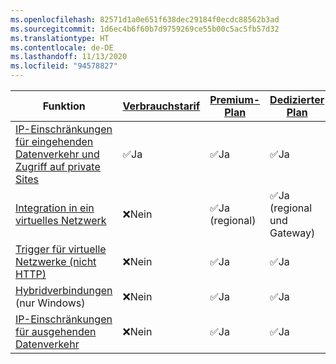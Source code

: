 ```yaml
---
ms.openlocfilehash: 82571d1a0e651f638dec29184f0ecdc88562b3ad
ms.sourcegitcommit: 1d6ec4b6f60b7d9759269ce55b00c5ac5fb57d32
ms.translationtype: HT
ms.contentlocale: de-DE
ms.lasthandoff: 11/13/2020
ms.locfileid: "94578827"
---
```



| Funktion |[Verbrauchstarif](../articles/azure-functions/functions-scale.md#consumption-plan)|[Premium-Plan](../articles/azure-functions/functions-scale.md#premium-plan)|[Dedizierter Plan](../articles/azure-functions/functions-scale.md#app-service-plan)|[ASE](../articles/app-service/environment/intro.md)| [Kubernetes](../articles/azure-functions/functions-kubernetes-keda.md) |
|----------------|-----------|----------------|---------|-----------------------| ---|
|[IP-Einschränkungen für eingehenden Datenverkehr und Zugriff auf private Sites](../articles/azure-functions/functions-networking-options.md#inbound-access-restrictions)|✅Ja|✅Ja|✅Ja|✅Ja|✅Ja|
|[Integration in ein virtuelles Netzwerk](../articles/azure-functions/functions-networking-options.md#virtual-network-integration)|❌Nein|✅Ja (regional)|✅Ja (regional und Gateway)|✅Ja| ✅Ja|
|[Trigger für virtuelle Netzwerke (nicht HTTP)](../articles/azure-functions/functions-networking-options.md#virtual-network-triggers-non-http)|❌Nein| ✅Ja |✅Ja|✅Ja|✅Ja|
|[Hybridverbindungen](../articles/azure-functions/functions-networking-options.md#hybrid-connections) (nur Windows)|❌Nein|✅Ja|✅Ja|✅Ja|✅Ja|
|[IP-Einschränkungen für ausgehenden Datenverkehr](../articles/azure-functions/functions-networking-options.md#outbound-ip-restrictions)|❌Nein| ✅Ja|✅Ja|✅Ja|✅Ja|